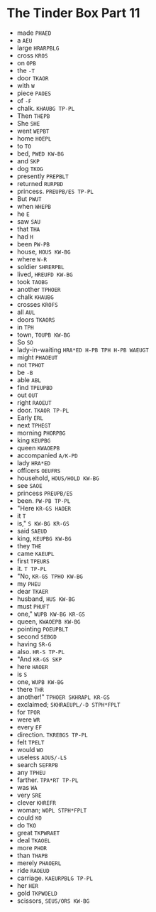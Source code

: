 # The Tinder Box Part 11

* made `PHAED`
* a `AEU`
* large `HRARPBLG`
* cross `KROS`
* on `OPB`
* the `-T`
* door `TKAOR`
* with `W`
* piece `PAOES`
* of `-F`
* chalk. `KHAUBG TP-PL`
* Then `THEPB`
* She `SHE`
* went `WEPBT`
* home `HOEPL`
* to `TO`
* bed, `PWED KW-BG`
* and `SKP`
* dog `TKOG`
* presently `PREPBLT`
* returned `RURPBD`
* princess. `PREUPB/ES TP-PL`
* But `PWUT`
* when `WHEPB`
* he `E`
* saw `SAU`
* that `THA`
* had `H`
* been `PW-PB`
* house, `HOUS KW-BG`
* where `W-R`
* soldier `SHRERPBL`
* lived, `HREUFD KW-BG`
* took `TAOBG`
* another `TPHOER`
* chalk `KHAUBG`
* crosses `KROFS`
* all `AUL`
* doors `TKAORS`
* in `TPH`
* town, `TOUPB KW-BG`
* So `SO`
* lady-in-waiting `HRA*ED H-PB TPH H-PB WAEUGT`
* might `PHAOEUT`
* not `TPHOT`
* be `-B`
* able `ABL`
* find `TPEUPBD`
* out `OUT`
* right `RAOEUT`
* door. `TKAOR TP-PL`
* Early `ERL`
* next `TPHEGT`
* morning `PHORPBG`
* king `KEUPBG`
* queen `KWAOEPB`
* accompanied `A/K-PD`
* lady `HRA*ED`
* officers `OEUFRS`
* household, `HOUS/HOLD KW-BG`
* see `SAOE`
* princess `PREUPB/ES`
* been. `PW-PB TP-PL`
* "Here `KR-GS HAOER`
* it `T`
* is," `S KW-BG KR-GS`
* said `SAEUD`
* king, `KEUPBG KW-BG`
* they `THE`
* came `KAEUPL`
* first `TPEURS`
* it. `T TP-PL`
* "No, `KR-GS TPHO KW-BG`
* my `PHEU`
* dear `TKAER`
* husband, `HUS KW-BG`
* must `PHUFT`
* one," `WUPB KW-BG KR-GS`
* queen, `KWAOEPB KW-BG`
* pointing `POEUPBLT`
* second `SEBGD`
* having `SR-G`
* also. `HR-S TP-PL`
* "And `KR-GS SKP`
* here `HAOER`
* is `S`
* one, `WUPB KW-BG`
* there `THR`
* another!" `TPHOER SKHRAPL KR-GS`
* exclaimed; `SKHRAEUPL/-D STPH*FPLT`
* for `TPOR`
* were `WR`
* every `EF`
* direction. `TKREBGS TP-PL`
* felt `TPELT`
* would `WO`
* useless `AOUS/-LS`
* search `SEFRPB`
* any `TPHEU`
* farther. `TPA*RT TP-PL`
* was `WA`
* very `SRE`
* clever `KHREFR`
* woman; `WOPL STPH*FPLT`
* could `KO`
* do `TKO`
* great `TKPWRAET`
* deal `TKAOEL`
* more `PHOR`
* than `THAPB`
* merely `PHAOERL`
* ride `RAOEUD`
* carriage. `KAEURPBLG TP-PL`
* her `HER`
* gold `TKPWOELD`
* scissors, `SEUS/ORS KW-BG`
